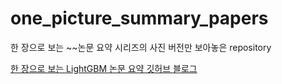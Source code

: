 # one_picture_summary_papers
한 장으로 보는 ~~논문 요약 시리즈의 사진 버전만 보아놓은 repository

[한 장으로 보는 LightGBM 논문 요약 깃허브 블로그](https://bluemumin.github.io/review/2021/04/11/Review-onepicturelgbm/)
